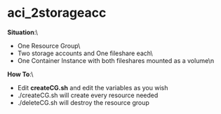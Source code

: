 # aci_2storageacc

**Situation**:\
- One Resource Group\
- Two storage accounts and One fileshare each\
- One Container Instance with both fileshares mounted as a volume\n

**How To**:\
- Edit **createCG.sh** and edit the variables as you wish
- ./createCG.sh will create every resource needed
- ./deleteCG.sh will destroy the resource group
